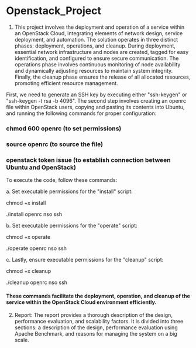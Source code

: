 # Openstack_Project

1. This project involves the deployment and operation of a service within an OpenStack Cloud, integrating elements of network design, service deployment, and automation. The solution operates in three distinct phases: deployment, operations, and cleanup. During deployment, essential network infrastructure and nodes are created, tagged for easy identification, and configured to ensure secure communication. The operations phase involves continuous monitoring of node availability and dynamically adjusting resources to maintain system integrity. Finally, the cleanup phase ensures the release of all allocated resources, promoting efficient resource management.

First, we need to generate an SSH key by executing either "ssh-keygen" or "ssh-keygen -t rsa -b 4096". The second step involves creating an openrc file within OpenStack users, copying and pasting its contents into Ubuntu, and running the following commands for proper configuration:

### chmod 600 openrc        (to set permissions)

### source openrc           (to source the file)

### openstack token issue   (to establish connection between Ubuntu and OpenStack)

To execute the code, follow these commands:

a. Set executable permissions for the "install" script:
  
  chmod +x install
  
  ./install openrc nso ssh

b. Set executable permissions for the "operate" script:

   chmod +x operate
   
   ./operate openrc nso ssh
   
c. Lastly, ensure executable permissions for the "cleanup" script:

   chmod +x cleanup
   
   ./cleanup openrc nso ssh
   
#### These commands facilitate the deployment, operation, and cleanup of the service within the OpenStack Cloud environment efficiently.


2. Report: The report provides a thorough description of the design, performance evaluation, and scalability factors. It is divided into three sections: a description of the design, performance evaluation using Apache Benchmark, and reasons for managing the system on a big scale.
